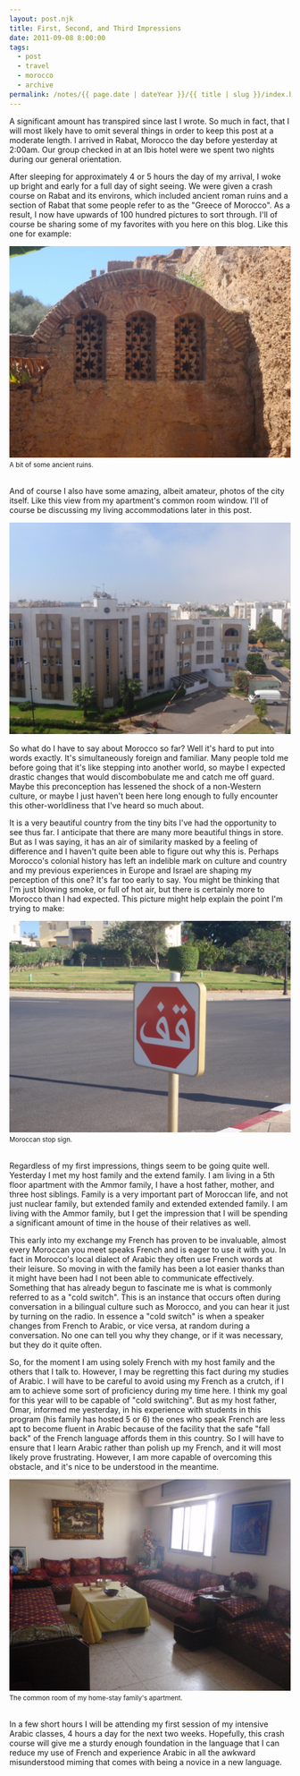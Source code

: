 ```yaml
---
layout: post.njk
title: First, Second, and Third Impressions
date: 2011-09-08 8:00:00
tags:
  - post
  - travel
  - morocco
  - archive
permalink: /notes/{{ page.date | dateYear }}/{{ title | slug }}/index.html
---
```


A significant amount has transpired since last I wrote. So much in fact, that I will most likely have to omit several things in order to keep this post at a moderate length. I arrived in Rabat, Morocco the day before yesterday at 2:00am. Our group checked in at an Ibis hotel were we spent two nights during our general orientation.

After sleeping for approximately 4 or 5 hours the day of my arrival, I woke up bright and early for a full day of sight seeing. We were given a crash course on Rabat and its environs, which included ancient roman ruins and a section of Rabat that some people refer to as the "Greece of Morocco". As a result, I now have upwards of 100 hundred pictures to sort through. I'll of course be sharing some of my favorites with you here on this blog. Like this one for example:

<div><img src="/img/blog-archive/first-1.jpg" class="blog-pic container" /></div>
<div class="center-text"><small>A bit of some ancient ruins.</small></div><br />

And of course I also have some amazing, albeit amateur, photos of the city itself. Like this view from my apartment's common room window. I'll of course be discussing my living accommodations later in this post.

<div><img src="/img/blog-archive/first-2.jpg" class="blog-pic container" /></div>

So what do I have to say about Morocco so far? Well it's hard to put into words exactly. It's simultaneously foreign and familiar. Many people told me before going that it's like stepping into another world, so maybe I expected drastic changes that would discombobulate me and catch me off guard. Maybe this preconception has lessened the shock of a non-Western culture, or maybe I just haven't been here long enough to fully encounter this other-worldliness that I've heard so much about.

It is a very beautiful country from the tiny bits I've had the opportunity to see thus far. I anticipate that there are many more beautiful things in store. But as I was saying, it has an air of similarity masked by a feeling of difference and I haven't quite been able to figure out why this is. Perhaps Morocco's colonial history has left an indelible mark on culture and country and my previous experiences in Europe and Israel are shaping my perception of this one? It's far too early to say. You might be thinking that I'm just blowing smoke, or full of hot air, but there is certainly more to Morocco than I had expected. This picture might help explain the point I'm trying to make:

<div><img src="/img/blog-archive/first-3.jpg" class="blog-pic container" /></div>
<div class="center-text"><small>Moroccan stop sign.</small></div><br />

Regardless of my first impressions, things seem to be going quite well. Yesterday I met my host family and the extend family. I am living in a 5th floor apartment with the Ammor family, I have a host father, mother, and three host siblings. Family is a very important part of Moroccan life, and not just nuclear family, but extended family and extended extended family. I am living with the Ammor family, but I get the impression that I will be spending a significant amount of time in the house of their relatives as well.

This early into my exchange my French has proven to be invaluable, almost every Moroccan you meet speaks French and is eager to use it with you. In fact in Morocco's local dialect of Arabic they often use French words at their leisure. So moving in with the family has been a lot easier thanks than it might have been had I not been able to communicate effectively. Something that has already begun to fascinate me is what is commonly referred to as a "cold switch". This is an instance that occurs often during conversation in a bilingual culture such as Morocco, and you can hear it just by turning on the radio. In essence a "cold switch" is when a speaker changes from French to Arabic, or vice versa, at random during a conversation. No one can tell you why they change, or if it was necessary, but they do it quite often.

So, for the moment I am using solely French with my host family and the others that I talk to. However, I may be regretting this fact during my studies of Arabic. I will have to be careful to avoid using my French as a crutch, if I am to achieve some sort of proficiency during my time here. I think my goal for this year will to be capable of "cold switching". But as my host father, Omar, informed me yesterday, in his experience with students in this program (his family has hosted 5 or 6) the ones who speak French are less apt to become fluent in Arabic because of the facility that the safe "fall back" of the French language affords them in this country. So I will have to ensure that I learn Arabic rather than polish up my French, and it will most likely prove frustrating. However, I am more capable of overcoming this obstacle, and it's nice to be understood in the meantime.

<div><img src="/img/blog-archive/first-4.jpg" class="blog-pic container" /></div>
<div class="center-text"><small>The common room of my home-stay family's apartment.</small>
</div><br />

In a few short hours I will be attending my first session of my intensive Arabic classes, 4 hours a day for the next two weeks. Hopefully, this crash course will give me a sturdy enough foundation in the language that I can reduce my use of French and experience Arabic in all the awkward misunderstood miming that comes with being a novice in a new language.
